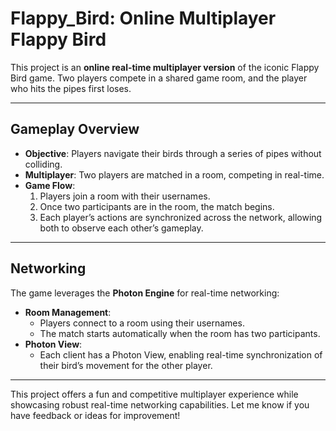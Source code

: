 # Flappy_Bird: Online Multiplayer Flappy Bird

This project is an **online real-time multiplayer version** of the iconic Flappy Bird game. Two players compete in a shared game room, and the player who hits the pipes first loses.

---

## Gameplay Overview

- **Objective**: Players navigate their birds through a series of pipes without colliding.  
- **Multiplayer**: Two players are matched in a room, competing in real-time.
- **Game Flow**:
  1. Players join a room with their usernames.
  2. Once two participants are in the room, the match begins.
  3. Each player’s actions are synchronized across the network, allowing both to observe each other’s gameplay.

---

## Networking

The game leverages the **Photon Engine** for real-time networking:
- **Room Management**:
  - Players connect to a room using their usernames.
  - The match starts automatically when the room has two participants.
- **Photon View**:
  - Each client has a Photon View, enabling real-time synchronization of their bird’s movement for the other player.

---

This project offers a fun and competitive multiplayer experience while showcasing robust real-time networking capabilities. Let me know if you have feedback or ideas for improvement!

